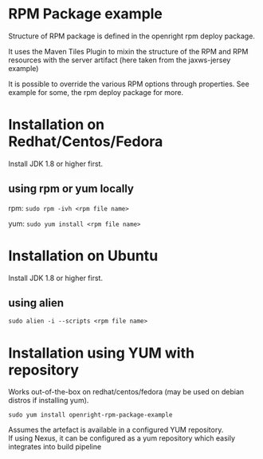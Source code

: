 # RPM Package example

Structure of RPM package is defined in the openright rpm deploy package.  

It uses the Maven Tiles Plugin to mixin the structure of the RPM and RPM resources with the server artifact (here taken from the jaxws-jersey example)

It is possible to override the various RPM options through properties.
See example for some, the rpm deploy package for more.


# Installation on Redhat/Centos/Fedora

Install JDK 1.8 or higher first.

## using rpm or yum locally
rpm: `sudo rpm -ivh <rpm file name>`

yum: `sudo yum install <rpm file name>`

# Installation on Ubuntu

Install JDK 1.8 or higher first.

## using alien
`sudo alien -i --scripts <rpm file name>`

# Installation using YUM with repository
Works out-of-the-box on redhat/centos/fedora (may be used on debian distros if installing yum).

`sudo yum install openright-rpm-package-example`

Assumes the artefact is available in a configured YUM repository.  
If using Nexus, it can be configured as a yum repository which easily integrates into build pipeline
